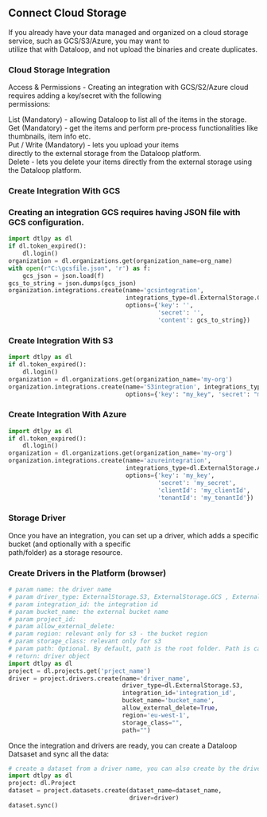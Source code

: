 ## Connect Cloud Storage  
  
  
If you already have your data managed and organized on a cloud storage service, such as GCS/S3/Azure, you may want to  
utilize that with Dataloop, and not upload the binaries and create duplicates.  
  
### Cloud Storage Integration  
  
Access & Permissions - Creating an integration with GCS/S2/Azure cloud requires adding a key/secret with the following  
permissions:  
  
List (Mandatory) - allowing Dataloop to list all of the items in the storage.  
Get (Mandatory) - get the items and perform pre-process functionalities like thumbnails, item info etc.  
Put / Write (Mandatory) - lets you upload your items  
directly to the external storage from the Dataloop platform.  
Delete - lets you delete your items directly from the external storage using the Dataloop platform.  
  
### Create Integration With GCS  
  
### Creating an integration GCS requires having JSON file with GCS configuration.  

```python
import dtlpy as dl
if dl.token_expired():
    dl.login()
organization = dl.organizations.get(organization_name=org_name)
with open(r"C:\gcsfile.json", 'r') as f:
    gcs_json = json.load(f)
gcs_to_string = json.dumps(gcs_json)
organization.integrations.create(name='gcsintegration',
                                 integrations_type=dl.ExternalStorage.GCS,
                                 options={'key': '',
                                          'secret': '',
                                          'content': gcs_to_string})
```
### Create Integration With S3  

```python
import dtlpy as dl
if dl.token_expired():
    dl.login()
organization = dl.organizations.get(organization_name='my-org')
organization.integrations.create(name='S3integration', integrations_type=dl.ExternalStorage.S3,
                                 options={'key': "my_key", 'secret': "my_secret"})
```
### Create Integration With Azure  

```python
import dtlpy as dl
if dl.token_expired():
    dl.login()
organization = dl.organizations.get(organization_name='my-org')
organization.integrations.create(name='azureintegration',
                                 integrations_type=dl.ExternalStorage.AZUREBLOB,
                                 options={'key': 'my_key',
                                          'secret': 'my_secret',
                                          'clientId': 'my_clientId',
                                          'tenantId': 'my_tenantId'})
```
### Storage Driver  
  
Once you have an integration, you can set up a driver, which adds a specific bucket (and optionally with a specific  
path/folder) as a storage resource.  
  
### Create Drivers in the Platform (browser)  

```python
# param name: the driver name
# param driver_type: ExternalStorage.S3, ExternalStorage.GCS , ExternalStorage.AZUREBLOB
# param integration_id: the integration id
# param bucket_name: the external bucket name
# param project_id:
# param allow_external_delete:
# param region: relevant only for s3 - the bucket region
# param storage_class: relevant only for s3
# param path: Optional. By default, path is the root folder. Path is case sensitive.
# return: driver object
import dtlpy as dl
project = dl.projects.get('prject_name')
driver = project.drivers.create(name='driver_name',
                                driver_type=dl.ExternalStorage.S3,
                                integration_id='integration_id',
                                bucket_name='bucket_name',
                                allow_external_delete=True,
                                region='eu-west-1',
                                storage_class="",
                                path="")
```
Once the integration and drivers are ready, you can create a Dataloop Datsaset and sync all the data:  

```python
# create a dataset from a driver name, you can also create by the driver ID
import dtlpy as dl
project: dl.Project
dataset = project.datasets.create(dataset_name=dataset_name,
                                  driver=driver)
dataset.sync()
```
